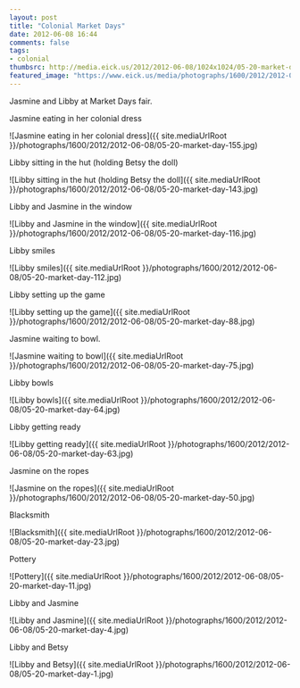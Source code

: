 ```yaml
---
layout: post
title: "Colonial Market Days"
date: 2012-06-08 16:44
comments: false
tags: 
- colonial
thumbsrc: http://media.eick.us/2012/2012-06-08/1024x1024/05-20-market-day-11.jpg
featured_image: "https://www.eick.us/media/photographs/1600/2012/2012-06-08/05-20-market-day-155.jpg"
---
```

Jasmine and Libby at Market Days fair.

Jasmine eating in her colonial dress



![Jasmine eating in her colonial dress]({{ site.mediaUrlRoot }}/photographs/1600/2012/2012-06-08/05-20-market-day-155.jpg)


Libby sitting in the hut (holding Betsy the doll)



![Libby sitting in the hut (holding Betsy the doll]({{ site.mediaUrlRoot }}/photographs/1600/2012/2012-06-08/05-20-market-day-143.jpg)


Libby and Jasmine in the window



![Libby and Jasmine in the window]({{ site.mediaUrlRoot }}/photographs/1600/2012/2012-06-08/05-20-market-day-116.jpg)


Libby smiles



![Libby smiles]({{ site.mediaUrlRoot }}/photographs/1600/2012/2012-06-08/05-20-market-day-112.jpg)


Libby setting up the game



![Libby setting up the game]({{ site.mediaUrlRoot }}/photographs/1600/2012/2012-06-08/05-20-market-day-88.jpg)


Jasmine waiting to bowl.



![Jasmine waiting to bowl]({{ site.mediaUrlRoot }}/photographs/1600/2012/2012-06-08/05-20-market-day-75.jpg)


Libby bowls



![Libby bowls]({{ site.mediaUrlRoot }}/photographs/1600/2012/2012-06-08/05-20-market-day-64.jpg)


Libby getting ready



![Libby getting ready]({{ site.mediaUrlRoot }}/photographs/1600/2012/2012-06-08/05-20-market-day-63.jpg)


Jasmine on the ropes



![Jasmine on the ropes]({{ site.mediaUrlRoot }}/photographs/1600/2012/2012-06-08/05-20-market-day-50.jpg)


Blacksmith



![Blacksmith]({{ site.mediaUrlRoot }}/photographs/1600/2012/2012-06-08/05-20-market-day-23.jpg)


Pottery



![Pottery]({{ site.mediaUrlRoot }}/photographs/1600/2012/2012-06-08/05-20-market-day-11.jpg)


Libby and Jasmine



![Libby and Jasmine]({{ site.mediaUrlRoot }}/photographs/1600/2012/2012-06-08/05-20-market-day-4.jpg)


Libby and Betsy



![Libby and Betsy]({{ site.mediaUrlRoot }}/photographs/1600/2012/2012-06-08/05-20-market-day-1.jpg)
